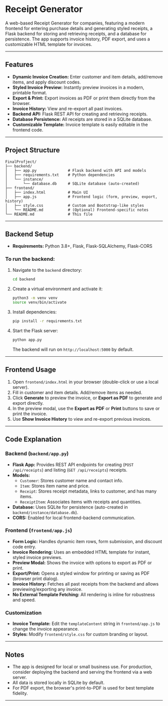 # Receipt Generator

A web-based Receipt Generator for companies, featuring a modern frontend for entering purchase details and generating styled receipts, a Flask backend for storing and retrieving receipts, and a database for persistence. The app supports invoice history, PDF export, and uses a customizable HTML template for invoices.

---

## Features
- **Dynamic Invoice Creation:** Enter customer and item details, add/remove items, and apply discount codes.
- **Styled Invoice Preview:** Instantly preview invoices in a modern, printable format.
- **Export & Print:** Export invoices as PDF or print them directly from the browser.
- **Invoice History:** View and re-export all past invoices.
- **Backend API:** Flask REST API for creating and retrieving receipts.
- **Database Persistence:** All receipts are stored in a SQLite database.
- **Customizable Template:** Invoice template is easily editable in the frontend code.

---

## Project Structure

```
FinalProfject/
├── backend/
│   ├── app.py              # Flask backend with API and models
│   ├── requirements.txt    # Python dependencies
│   └── instance/
│       └── database.db     # SQLite database (auto-created)
├── frontend/
│   ├── index.html          # Main UI
│   ├── app.js              # Frontend logic (form, preview, export, history)
│   ├── style.css           # Custom and Bootstrap-like styles
│   └── README.md           # (Optional) Frontend-specific notes
└── README.md               # This file
```

---

## Backend Setup
- **Requirements:** Python 3.8+, Flask, Flask-SQLAlchemy, Flask-CORS

### To run the backend:
1. Navigate to the `backend` directory:
   ```bash
   cd backend
   ```
2. Create a virtual environment and activate it:
   ```bash
   python3 -m venv venv
   source venv/bin/activate
   ```
3. Install dependencies:
   ```bash
   pip install -r requirements.txt
   ```
4. Start the Flask server:
   ```bash
   python app.py
   ```
   The backend will run on `http://localhost:5000` by default.

---

## Frontend Usage
1. Open `frontend/index.html` in your browser (double-click or use a local server).
2. Fill in customer and item details. Add/remove items as needed.
3. Click **Generate** to preview the invoice, or **Export as PDF** to generate and export directly.
4. In the preview modal, use the **Export as PDF** or **Print** buttons to save or print the invoice.
5. Use **Show Invoice History** to view and re-export previous invoices.

---

## Code Explanation

### Backend (`backend/app.py`)
- **Flask App:** Provides REST API endpoints for creating (`POST /api/receipts`) and listing (`GET /api/receipts`) receipts.
- **Models:**
  - `Customer`: Stores customer name and contact info.
  - `Item`: Stores item name and price.
  - `Receipt`: Stores receipt metadata, links to customer, and has many items.
  - `ReceiptItem`: Associates items with receipts and quantities.
- **Database:** Uses SQLite for persistence (auto-created in `backend/instance/database.db`).
- **CORS:** Enabled for local frontend-backend communication.

### Frontend (`frontend/app.js`)
- **Form Logic:** Handles dynamic item rows, form submission, and discount code entry.
- **Invoice Rendering:** Uses an embedded HTML template for instant, styled invoice previews.
- **Preview Modal:** Shows the invoice with options to export as PDF or print.
- **Export/Print:** Opens a styled window for printing or saving as PDF (browser print dialog).
- **Invoice History:** Fetches all past receipts from the backend and allows previewing/exporting any invoice.
- **No External Template Fetching:** All rendering is inline for robustness and speed.

### Customization
- **Invoice Template:** Edit the `templateContent` string in `frontend/app.js` to change the invoice appearance.
- **Styles:** Modify `frontend/style.css` for custom branding or layout.

---

## Notes
- The app is designed for local or small business use. For production, consider deploying the backend and serving the frontend via a web server.
- All data is stored locally in SQLite by default.
- For PDF export, the browser's print-to-PDF is used for best template fidelity.

---
